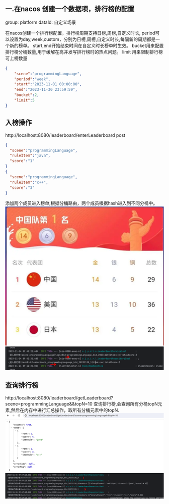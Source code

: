 

## 一.在nacos 创建一个数据项，排行榜的配置
group: platform
dataId: 自定义场景

在nacos创建一个排行榜配置，排行榜周期支持日榜,周榜,自定义时长, 
period可以设置为day,week,custom，分别为日榜,周榜,自定义时长,每隔新的周期都是一个新的榜单。
start,end开始结束时间在自定义时长榜单时生效。
bucket用来配置排行榜分桶数量,用于缓解在高并发写排行榜时的热点问题。
limit 用来限制排行榜可上榜数量

``` json
{
    "scene":"programmingLanguage", 
    "period":"week",
    "start":"2023-11-01 00:00:00",
    "end":"2023-11-30 23:59:59",
    "bucket":2,
    "limit":5
}

```


## 入榜操作
http://localhost:8080/leaderboard/enterLeaderboard post 
``` json
{
  "scene":"programmingLanguage",
  "ruleItem":"java",
  "score":"1"
}
{
  "scene":"programmingLanguage",
  "ruleItem":"c++",
  "score":"3"
}
```
添加两个成员进入榜单;根据分桶路由，两个成员根据hash进入到不同分桶中。
![img.png](..%2Fimg%2Fimg.png)
![img_1.png](..%2Fimg%2Fimg_1.png)

## 查询排行榜
http://localhost:8080/leaderboard/getLeaderboard?scene=programmingLanguage&&topN=10
查询排行榜,会查询所有分桶topN元素,然后在内存中进行汇总操作，取所有分桶元素中的topN.
![img_2.png](..%2Fimg%2Fimg_2.png)
![img_3.png](..%2Fimg%2Fimg_3.png)
